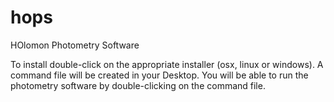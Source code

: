 # hops


HOlomon Photometry Software

To install double-click on the appropriate installer (osx, linux or windows).
A command file will be created in your Desktop. You will be able to run the 
photometry software by double-clicking on the command file.

